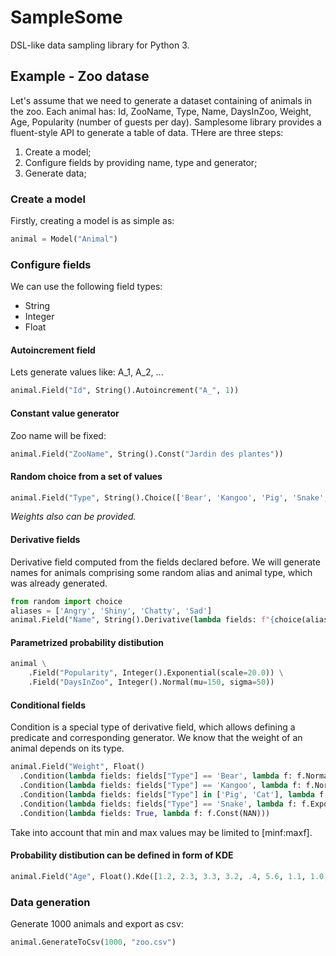 # SampleSome
DSL-like data sampling library for Python 3.
## Example - Zoo datase
Let's assume that we need to generate a dataset containing of animals in the zoo. Each animal has: Id, ZooName, Type, Name, DaysInZoo, Weight, Age, Popularity (number of guests per day).
Samplesome library provides a fluent-style API to generate a table of data. THere are three steps:
1. Create a model;
2. Configure fields by providing name, type and generator;
3. Generate data;
### Create a model
Firstly, creating a model is as simple as:
```python
animal = Model("Animal")
```
### Configure fields
We can use the following field types:
- String
- Integer
- Float
#### Autoincrement field
Lets generate values like: A_1, A_2, ...
```python
animal.Field("Id", String().Autoincrement("A_", 1))
```
#### Constant value generator
Zoo name will be fixed:
```python
animal.Field("ZooName", String().Const("Jardin des plantes"))
```
#### Random choice from a set of values
```python
animal.Field("Type", String().Choice(['Bear', 'Kangoo', 'Pig', 'Snake', 'Cat']))
```
*Weights also can be provided.*
#### Derivative fields
Derivative field computed from the fields declared before. We will generate names for animals comprising some random alias and animal type, which was already generated.
```python
from random import choice
aliases = ['Angry', 'Shiny', 'Chatty', 'Sad']
animal.Field("Name", String().Derivative(lambda fields: f"{choice(aliases)} {fields['Type']}"))
```
#### Parametrized probability distibution
```python
animal \
    .Field("Popularity", Integer().Exponential(scale=20.0)) \
    .Field("DaysInZoo", Integer().Normal(mu=150, sigma=50))
```
#### Conditional fields
Condition is a special type of derivative field, which allows defining a predicate and corresponding generator. We know that the weight of an animal depends on its type.
```python
animal.Field("Weight", Float()
  .Condition(lambda fields: fields["Type"] == 'Bear', lambda f: f.Normal(mu=50, sigma=10, minf=10))
  .Condition(lambda fields: fields["Type"] == 'Kangoo', lambda f: f.Normal(mu=30, sigma=5, minf=5))
  .Condition(lambda fields: fields["Type"] in ['Pig', 'Cat'], lambda f: f.Normal(mu=5, sigma=1, minf=1))
  .Condition(lambda fields: fields["Type"] == 'Snake', lambda f: f.Exponential(scale=2, minf=1))
  .Condition(lambda fields: True, lambda f: f.Const(NAN)))
```
Take into account that min and max values may be limited to [minf:maxf].
#### Probability distibution can be defined in form of KDE
```python
animal.Field("Age", Float().Kde([1.2, 2.3, 3.3, 3.2, .4, 5.6, 1.1, 1.0, 2.0, 2.1, 3.5, 6.7, 4.4, 7.7, 2.2, 5.5, 6.6, 1.2, 3.4, 9.0, 0.1, 3.2, 1.3, 2.5, 2.7], minf=0))
```
### Data generation
Generate 1000 animals and export as csv:
```python
animal.GenerateToCsv(1000, "zoo.csv")
```
